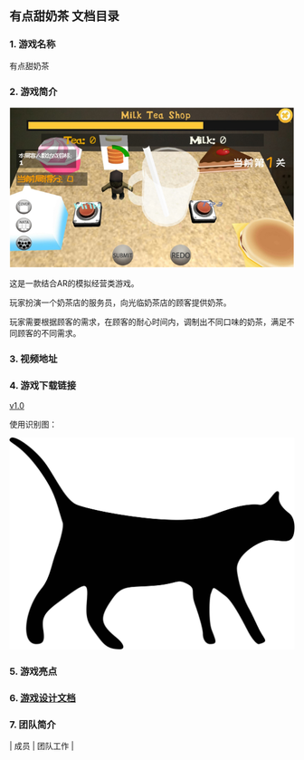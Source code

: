 ## 有点甜奶茶 文档目录

### 1. 游戏名称

有点甜奶茶

### 2. 游戏简介

![game_poster](https://github.com/sysu-milktea-team/Document/blob/gh-pages/image/design/game_poster.png)

这是一款结合AR的模拟经营类游戏。 

玩家扮演一个奶茶店的服务员，向光临奶茶店的顾客提供奶茶。

玩家需要根据顾客的需求，在顾客的耐心时间内，调制出不同口味的奶茶，满足不同顾客的不同需求。

### 3. 视频地址

### 4. 游戏下载链接

[v1.0]()

使用识别图：

![识别图](https://github.com/sysu-milktea-team/Document/blob/gh-pages/image/design/identify.jpg)

### 5. 游戏亮点

### 6. [游戏设计文档](https://github.com/sysu-milktea-team/Document/blob/gh-pages/docs/Design.md)

### 7. 团队简介

| 成员 | 团队工作 | 